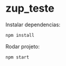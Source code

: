 # zup_teste

Instalar dependencias:

```bash
npm install
```

Rodar projeto:

```bash
npm start
```
